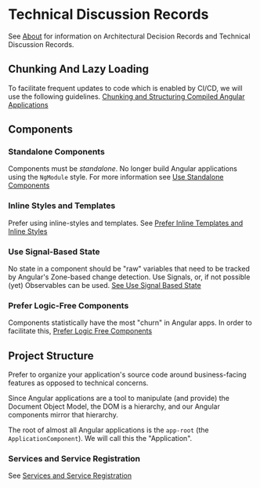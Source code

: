 # Technical Discussion Records

See [About](./about.md) for information on Architectural Decision Records and Technical Discussion Records.

## Chunking And Lazy Loading

To facilitate frequent updates to code which is enabled by CI/CD, we will use the following guidelines.
[Chunking and Structuring Compiled Angular Applications](./chunking)

## Components

### Standalone Components

Components must be _standalone_. No longer build Angular applications using the `NgModule` style. For more information see [Use Standalone Components](./components/standalone)

### Inline Styles and Templates

Prefer using inline-styles and templates. See [Prefer Inline Templates and Inline Styles](./components/inline)

### Use Signal-Based State

No state in a component should be "raw" variables that need to be tracked by Angular's Zone-based change detection. Use Signals, or, if not possible (yet) Observables can be used. [See Use Signal Based State](./components/signals)

### Prefer Logic-Free Components

Components statistically have the most "churn" in Angular apps. In order to facilitate this, [Prefer Logic Free Components](./components/logic-free)

## Project Structure

Prefer to organize your application's source code around business-facing features as opposed to technical concerns.

Since Angular applications are a tool to manipulate (and provide) the Document Object Model, the DOM is a hierarchy, and our Angular components mirror that hierarchy.

The root of almost all Angular applications is the `app-root` (the `ApplicationComponent`). We will call this the "Application".


### Services and Service Registration

See [Services and Service Registration](./services/)
